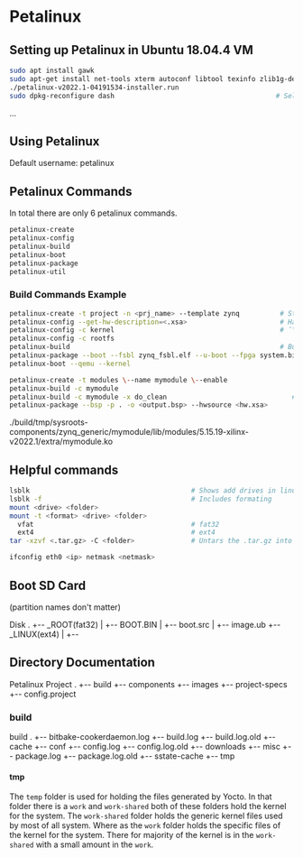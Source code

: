 
# Petalinux

## Setting up Petalinux in Ubuntu 18.04.4 VM

``` bash
sudo apt install gawk
sudo apt-get install net-tools xterm autoconf libtool texinfo zlib1g-dev gcc-multilib build-essential libncurses5-dev zlib1g:i386
./petalinux-v2022.1-04191534-installer.run
sudo dpkg-reconfigure dash                                        # Select NO
```

...

## Using Petalinux 

Default username: petalinux

## Petalinux Commands

In total there are only 6 petalinux commands.

``` bash
petalinux-create
petalinux-config
petalinux-build
petalinux-boot
petalinux-package
petalinux-util
```

### Build Commands Example

``` bash
petalinux-create -t project -n <prj_name> --template zynq          # Starting petalinux project for Zynq
petalinux-config --get-hw-description=<.xsa>                       # Hardware description file generated by Vivado
petalinux-config -c kernel                                         # ¯\_(ツ)_/¯
petalinux-config -c rootfs
petalinux-build                                                    # Building project
petalinux-package --boot --fsbl zynq_fsbl.elf --u-boot --fpga system.bit --force
petalinux-boot --qemu --kernel
```

``` bash
petalinux-create -t modules \--name mymodule \--enable
petalinux-build -c mymodule
petalinux-build -c mymodule -x do_clean                               # For compiling .ko
petalinux-package --bsp -p . -o <output.bsp> --hwsource <hw.xsa>
```
./build/tmp/sysroots-components/zynq_generic/mymodule/lib/modules/5.15.19-xilinx-v2022.1/extra/mymodule.ko

## Helpful commands 

``` bash
lsblk                                        # Shows add drives in linux
lsblk -f                                     # Includes formating
mount <drive> <folder>
mount -t <format> <drive> <folder>
  vfat                                       # fat32
  ext4                                       # ext4
tar -xzvf <.tar.gz> -C <folder>              # Untars the .tar.gz into <folder>

ifconfig eth0 <ip> netmask <netmask>
```

## Boot SD Card

(partition names don't matter)

Disk
.
+-- _ROOT(fat32)
|   +-- BOOT.BIN
|   +-- boot.src
|   +-- image.ub
+-- _LINUX(ext4)
|   +-- <extracted rootfs.tar.gz>




## Directory Documentation

Petalinux Project
.
+-- build
+-- components
+-- images
+-- project-specs
+-- config.project

### build 

build
.
+-- bitbake-cookerdaemon.log
+-- build.log
+-- build.log.old
+-- cache
+-- conf
+-- config.log
+-- config.log.old
+-- downloads
+-- misc
+-- package.log
+-- package.log.old
+-- sstate-cache
+-- tmp


#### tmp

The `temp` folder is used for holding the files generated by Yocto. In that folder there is a `work` and `work-shared` both of these folders hold the kernel for the system. The `work-shared` folder holds the generic kernel files used by most of all system. Where as the `work` folder holds the specific files of the kernel for the system. There for majority of the kernel is in the `work-shared` with a small amount in the `work`.
